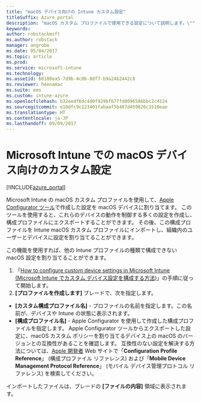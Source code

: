 ```yaml
---
title: "macOS デバイス向けの Intune カスタム設定"
titleSuffix: Azure portal
description: "macOS カスタム プロファイルで使用できる設定について説明します。\""
keywords: 
author: robstackmsft
ms.author: robstack
manager: angrobe
ms.date: 05/04/2017
ms.topic: article
ms.prod: 
ms.service: microsoft-intune
ms.technology: 
ms.assetid: 68100ea5-7d9b-4c0b-8df7-b9a24b2442c8
ms.reviewer: heenamac
ms.suite: ems
ms.custom: intune-azure
ms.openlocfilehash: b32eedf6dc4d0f929bf677fd0096586bbc2c4124
ms.sourcegitcommit: e10dfc9c123401fabaaf5b487d459826c1510eae
ms.translationtype: HT
ms.contentlocale: ja-JP
ms.lasthandoff: 09/09/2017
---
```

# <a name="custom-settings-for-macos-devices-in-microsoft-intune"></a>Microsoft Intune での macOS デバイス向けのカスタム設定

[!INCLUDE[azure_portal](./includes/azure_portal.md)]

Microsoft Intune の macOS カスタム プロファイルを使用して、[Apple Configurator ツール](https://itunes.apple.com/app/apple-configurator-2/id1037126344?mt=12)で作成した設定を macOS デバイスに割り当てます。 このツールを使用すると、これらのデバイスの動作を制御する多くの設定を作成し、構成プロファイルにエクスポートすることができます。 その後、この構成プロファイルを Intune macOS カスタム プロファイルにインポートし、組織内のユーザーとデバイスに設定を割り当てることができます。

この機能を使用すれば、他の Intune プロファイルの種類で構成できない macOS 設定を割り当てることができます。


1. 「[How to configure custom device settings in Microsoft Intune (Microsoft Intune でカスタム デバイス設定を構成する方法)](custom-settings-configure.md)」の手順に従って開始します。
2. **[プロファイルを作成します]** ブレードで、次を指定します。

- **[カスタム構成プロファイル名]** - プロファイルの名前を指定します。この名前が、デバイスや Intune の状態に表示されます。
- **[構成プロファイル名]** - Apple Configurator を使用して作成した構成プロファイルを指定します。
Apple Configurator ツールからエクスポートした設定に、macOS カスタム ポリシーを割り当てるデバイス上の macOS のバージョンとの互換性があることを確認します。 互換性のない設定を解決する方法については、[Apple 開発者](https://developer.apple.com/) Web サイトで「**Configuration Profile Reference**」 (構成プロファイル リファレンス) および「**Mobile Device Management Protocol Reference**」 (モバイル デバイス管理プロトコル リファレンス) を検索してください。

インポートしたファイルは、ブレードの **[ファイルの内容]** 領域に表示されます。
